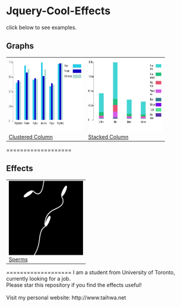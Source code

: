 Jquery-Cool-Effects
===================
click below to see examples.
<table style="width:100%">
<h2>Graphs</h2>
<tr>
  <td>
  <a href="http://htmlpreview.github.io/?https://github.com/sth0728/Cool-Jquery-Effects/blob/master/clustered_column/clustered_column_sample.html">
  <img src="images/clustered_column.jpg" alt="Smiley face" width="200" height="200"><br>
  Clustered Column
  </a>
  </td>
  <td>
  <a href="http://htmlpreview.github.io/?https://github.com/sth0728/Jquery-Cool-Effects/blob/master/stacked_column/stacked_column_sample.html">
  <img src="images/stacked_column.jpg" alt="Smiley face" width="200" height="200"><br>
  Stacked Column
  </a>
  </td>
</tr>
</table>
===================
<h2>Effects</h2>
<table style="width:100%">
<tr>
  <td>
  <a href="http://htmlpreview.github.io/?https://github.com/sth0728/Cool-Juqery-Effects/blob/master/sperms/sperms_sample.html">
  <img src="images/sperm.jpg" alt="Smiley face" width="200" height="200"><br>
  Sperms
  </a>
  </td>
</tr>
</table>
===================
I am a student from University of Toronto, currently looking for a job.<br>
Please star this repository if you find the effects useful!<br><br>
Visit my personal website: http://www.taihwa.net
